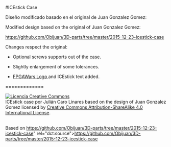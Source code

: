 #ICEstick Case

Diseño modificado basado en el original de Juan Gonzalez Gomez:

Modified design based on the original of Juan Gonzalez Gomez:

<a href="https://github.com/Obijuan/3D-parts/tree/master/2015-12-23-icestick-case">https://github.com/Obijuan/3D-parts/tree/master/2015-12-23-icestick-case</a>

Changes respect the original:

- Optional screws supports out of the case.

- Slightly enlargement of some tolerances.

- <a href="https://github.com/FPGAwars?page=1">FPGAWars Logo </a>and ICEstick text added.



=============

<a rel="license" href="http://creativecommons.org/licenses/by-sa/4.0/"><img alt="Licencia Creative Commons" style="border-width:0" src="https://i.creativecommons.org/l/by-sa/4.0/88x31.png" /></a><br /><span xmlns:dct="http://purl.org/dc/terms/" property="dct:title">ICEstick case</span> por <span xmlns:cc="http://creativecommons.org/ns#" property="cc:attributionName">Julián Caro Linares based on the design of Juan Gonzalez Gomez</span> licensed by <a rel="license" href="http://creativecommons.org/licenses/by-sa/4.0/">Creative Commons Attribution-ShareAlike 4.0 International License</a>.<br /><br />

Based on <a xmlns:dct="http://purl.org/dc/terms/" href="https://github.com/Obijuan/3D-parts/tree/master/2015-12-23-icestick-case">https://github.com/Obijuan/3D-parts/tree/master/2015-12-23-icestick-case" rel="dct:source">https://github.com/Obijuan/3D-parts/tree/master/2015-12-23-icestick-case</a>
